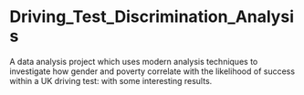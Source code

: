 # Driving_Test_Discrimination_Analysis
A data analysis project which uses modern analysis techniques to investigate how gender and poverty correlate with the likelihood of success within a UK driving test: with some interesting results.
